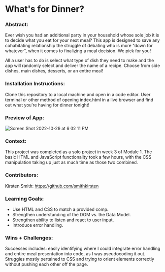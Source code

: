 
# What's for Dinner? 

### Abstract:
Ever wish you had an additional party in your household whose sole job it is to decide what you eat for your next meal? This app is designed to save any cohabitating relationship the struggle of debating who is more "down for whatever", when it comes to finalizing a meal decision. We pick for you!

All a user has to do is select what type of dish they need to make and the app will randomly select and deliver the name of a recipe. Choose from side dishes, main dishes, desserts, or an entire meal!

### Installation Instructions:
Clone this repository to a local machine and open in a code editor. User terminal or other method of opening index.html in a live browser and find out what you're having for dinner tonight!

### Preview of App:
![Screen Shot 2022-10-29 at 6 02 11 PM](https://user-images.githubusercontent.com/101011015/198879119-69433a5c-2f76-43d6-a784-34e002c149e1.png)



### Context:
This project was completed as a solo project in week 3 of Module 1. The basic HTML and JavaScript functionality took a few hours, with the CSS manipulation taking up just as much time as those two combined.

### Contributors:
Kirsten Smith: 
https://github.com/smithkirsten

### Learning Goals:
  + Use HTML and CSS to match a provided comp.
  + Strengthen understanding of the DOM vs. the Data Model.
  + Strengthen ability to listen and react to user input.
  + Introduce error handling.

### Wins + Challenges:
Successes includes: easily identifying where I could integrate error handling and entire meal presentation into code, as I was pseudocoding it out. Struggles mostly pertained to CSS and trying to orient elements correctly without pushing each other off the page.
